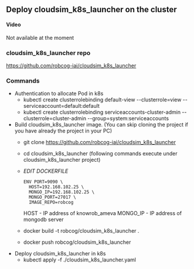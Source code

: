 ## Deploy cloudsim_k8s_launcher on the cluster

#### Video

Not available at the moment

### cloudsim_k8s_launcher repo

https://github.com/robcog-iai/cloudsim_k8s_launcher 

###  Commands

* Authentication to allocate Pod in k8s
  * kubectl create clusterrolebinding default-view --clusterrole=view --serviceaccount=default:default
  * kubectl create clusterrolebinding serviceaccounts-cluster-admin --clusterrole=cluster-admin --group=system:serviceaccounts
* Build cloudsim_k8s_launcher image. (You can skip cloning the project if you have already the project in your PC)
  * git clone https://github.com/robcog-iai/cloudsim_k8s_launcher 
  * cd cloudsim_k8s_launcher (following commands execute under cloudsim_k8s_launcher project)
  * *EDIT DOCKERFILE* 
    ```
    ENV PORT=9090 \                  
      HOST=192.168.102.25 \
      MONGO_IP=192.168.102.25 \
      MONGO_PORT=27017 \
      IMAGE_REPO=robcog
    ```

    HOST - IP address of knowrob_ameva
    MONGO_IP - IP address of mongodb server
 
  * docker build -t robcog/cloudsim_k8s_launcher .
  * docker push robcog/cloudsim_k8s_launcher 
* Deploy cloudsim_k8s_launcher in k8s
  * kubectl apply -f ./cloudsim_k8s_launcher.yaml

